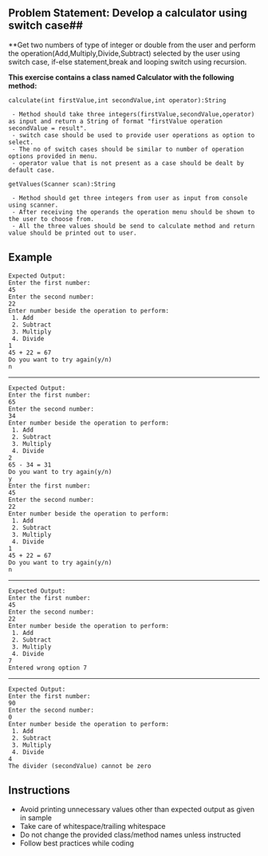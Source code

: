 ## Problem Statement: Develop a calculator using switch case##

**Get two numbers of type of integer or double from the user and perform the operation(Add,Multiply,Divide,Subtract)
selected by the user using switch case, if-else statement,break and looping switch using recursion.

**This exercise contains a class named Calculator with the following method:**

    calculate(int firstValue,int secondValue,int operator):String  
  
     - Method should take three integers(firstValue,secondValue,operator) as input and return a String of format "firstValue operation secondValue = result".
     - switch case should be used to provide user operations as option to select.
     - The no of switch cases should be similar to number of operation options provided in menu.    
     - operator value that is not present as a case should be dealt by default case.
     
    getValues(Scanner scan):String  
  
     - Method should get three integers from user as input from console using scanner.
     - After receiving the operands the operation menu should be shown to the user to choose from. 
     - All the three values should be send to calculate method and return value should be printed out to user.

## Example
    Expected Output:
    Enter the first number:
    45
    Enter the second number:
    22
    Enter number beside the operation to perform: 
     1. Add 
     2. Subtract
     3. Multiply
     4. Divide
    1
    45 + 22 = 67
    Do you want to try again(y/n)
    n 
--------------------------------------------------------
    Expected Output:
    Enter the first number:
    65
    Enter the second number:
    34
    Enter number beside the operation to perform: 
     1. Add 
     2. Subtract
     3. Multiply
     4. Divide
    2
    65 - 34 = 31
    Do you want to try again(y/n)
    y
    Enter the first number:
    45
    Enter the second number:
    22
    Enter number beside the operation to perform: 
     1. Add 
     2. Subtract
     3. Multiply
     4. Divide
    1
    45 + 22 = 67
    Do you want to try again(y/n)
    n  
--------------------------------------------------------
    Expected Output:
    Enter the first number:
    45
    Enter the second number:
    22
    Enter number beside the operation to perform: 
     1. Add 
     2. Subtract
     3. Multiply
     4. Divide
    7
    Entered wrong option 7
--------------------------------------------------------
    Expected Output:
    Enter the first number:
    90
    Enter the second number:
    0
    Enter number beside the operation to perform: 
     1. Add 
     2. Subtract
     3. Multiply
     4. Divide
    4
    The divider (secondValue) cannot be zero 
## Instructions
- Avoid printing unnecessary values other than expected output as given in sample
- Take care of whitespace/trailing whitespace
- Do not change the provided class/method names unless instructed
- Follow best practices while coding